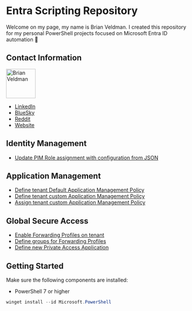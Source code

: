 # Entra Scripting Repository

Welcome on my page, my name is Brian Veldman. I created this repository for my personal PowerShell projects focused on Microsoft Entra ID automation 🔐

## Contact Information
<a href="https://github.com/brianveldman"><img src="https://avatars.githubusercontent.com/u/147204186?v=4" title="Brian Veldman" width="80" height="80"></a>

- [LinkedIn](https://www.linkedin.com/in/brian-veldman/)
- [BlueSky](https://bsky.app/profile/brianveldman.bsky.social)
- [Reddit](https://www.reddit.com/user/brianveldman/)
- [Website](https://cloudtips.nl)

## Identity Management
- [Update PIM Role assignment with configuration from JSON](https://github.com/brianveldman/entra-scripting/blob/main/Privileged%20Identity%20Management/update-pim-role.ps1)

## Application Management
- [Define tenant Default Application Management Policy](https://github.com/brianveldman/entra-scripting/blob/main/Application%20Management%20Policies/Set-DefaultAppManagementPolicy.ps1)
- [Define tenant custom Application Management Policy](https://github.com/brianveldman/entra-scripting/blob/main/Application%20Management%20Policies/Set-AppManagementPolicy.ps1)
- [Assign tenant custom Application Management Policy](https://github.com/brianveldman/entra-scripting/blob/main/Application%20Management%20Policies/Assign-AppManagementPolicy.ps1)

## Global Secure Access
- [Enable Forwarding Profiles on tenant](https://github.com/brianveldman/entra-scripting/blob/main/Global%20Secure%20Access/Enable-ForwardingProfiles.ps1)
- [Define groups for Forwarding Profiles](https://github.com/brianveldman/entra-scripting/blob/main/Global%20Secure%20Access/Set-GroupToForwardingProfiles.ps1)
- [Define new Private Access Application](https://github.com/brianveldman/entra-scripting/blob/main/Global%20Secure%20Access/New-PrivateAccessApplication.ps1)

## Getting Started

Make sure the following components are installed:

- PowerShell 7 or higher  
```powershell
winget install --id Microsoft.PowerShell
